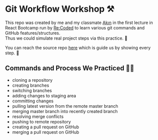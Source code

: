 # Git Workflow Workshop  ⚒

This repo was created by me and my classmate [Akın](https://github.com/theakinkavak) in the first lecture in React Bootcamp run by [Re:Coded](https://github.com/ReCoded-Org) to learn various git commands and GitHub features/structures. 
<br>
Thus we could simulate real project steps via this practice. 🚀

You can reach the source repo [here](https://github.com/foundersandcoders/git-workflow-workshop-for-two)  which is guide us by showing every step. 📍


## Commands and Process We Practiced  👩‍💻

- cloning a repository
- creating branches
- switching branches
- adding changes to staging area
- committing changes
- pulling latest version from the remote master branch
- merging master branch into recently created branch
- resolving merge conflicts
- pushing to remote repository
- creating a pull request on GitHub
- merging a pull request on GitHub
